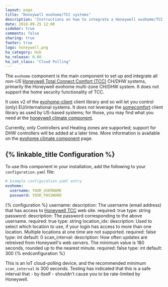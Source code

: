 ```yaml
---
layout: page
title: "Honeywell evohome/TCC systems"
description: "Instructions on how to integrate a Honeywell evohome/TCC system with Home Assistant."
date: 2018-09-25 12:00
sidebar: true
comments: false
sharing: true
footer: true
logo: honeywell.png
ha_category: Hub
ha_release: 0.80
ha_iot_class: "Cloud Polling"
---
```


The `evohome` component is the main component to set up and integrate all _non-US_ [Honeywell Total Connect Comfort (TCC)](https://international.mytotalconnectcomfort.com/Account/Login) CH/DHW systems, primarily the Honeywell evohome multi-zone CH/DHW system.  It does not support the home security functionality of TCC.

It uses v2 of the [evohome-client](https://github.com/watchforstock/evohome-client) client library and so will let you control (only) EU/international systems. It _does not_ leverage the [somecomfort](https://github.com/kk7ds/somecomfort) client library as used by US-based systems; for those, you may find what you need at the [honeywell climate component](/components/climate.honeywell/).

Currently, only Controllers and Heating zones are supported; support for DHW controllers will be added at a later time. More information is available on the [evohome climate component](/components/climate.evohome/) page.

## {% linkable_title Configuration %}

To use this component in your installation, add the following to your `configuration.yaml` file:

```yaml
# Example configuration.yaml entry
evohome:
  username: YOUR_USERNAME
  password: YOUR_PASSWORD
```

{% configuration %}
username:
  description: The username (email address) that has access to [Honeywell TCC](https://international.mytotalconnectcomfort.com/Account/Login) web site.
  required: true
  type: string
password:
  description: The password corresponding to the above username.
  required: true
  type: string
location_idx:
  description: Used to select which location to use, if your login has access to more than one location. Multiple locations at one time are not supported.
  required: false
  type: int
  default: 0
scan_interval:
  description: How often updates are retreived from Honeywell's web servers. The minimum value is 180 seconds, rounded up to the nearest minute.
  required: false
  type: int
  default: 300
{% endconfiguration %}

This is an IoT cloud-polling device, and the recommended minimum `scan_interval` is 300 seconds. Testing has indicated that this is a safe interval that - by itself - shouldn't cause you to be rate-limited by Honeywell.

